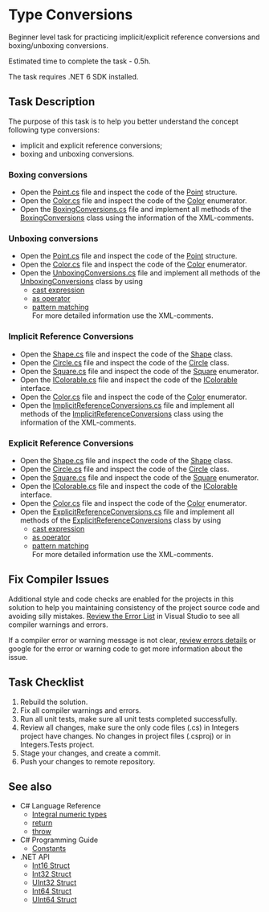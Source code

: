 # Type Conversions

Beginner level task for practicing implicit/explicit reference conversions and boxing/unboxing conversions.

Estimated time to complete the task - 0.5h.

The task requires .NET 6 SDK installed.


## Task Description

The purpose of this task is to help you better understand the concept following type conversions:    
- implicit and explicit reference conversions;   
- boxing and unboxing conversions.

### Boxing conversions

- Open the [Point.cs](TypeConversions/TypesForConversions/Point.cs) file and inspect the code of the [Point](TypeConversions/TypesForConversions/Point.cs#L3) structure.
- Open the [Color.cs](TypeConversions/TypesForConversions/Color.cs) file and inspect the code of the [Color](TypeConversions/TypesForConversions/Color.cs#L3) enumerator.
- Open the [BoxingConversions.cs](TypeConversions/BoxingConversions.cs) file and implement all methods of the [BoxingConversions](TypeConversions/BoxingConversions.cs#L6) class using the information of the XML-comments.

### Unboxing conversions 

- Open the [Point.cs](TypeConversions/TypesForConversions/Point.cs) file and inspect the code of the [Point](TypeConversions/TypesForConversions/Point.cs#L3) structure.
- Open the [Color.cs](TypeConversions/TypesForConversions/Color.cs) file and inspect the code of the [Color](TypeConversions/TypesForConversions/Color.cs#L3) enumerator.
- Open the [UnboxingConversions.cs](TypeConversions/UnboxingConversions.cs) file and implement all methods of the [UnboxingConversions](TypeConversions/UnboxingConversions.cs#L6) class by using 
    - [cast expression](https://learn.microsoft.com/en-us/dotnet/csharp/language-reference/operators/type-testing-and-cast#cast-expression)
    - [as operator](https://learn.microsoft.com/en-us/dotnet/csharp/language-reference/operators/type-testing-and-cast#as-operator)
    - [pattern matching](https://learn.microsoft.com/en-us/dotnet/csharp/language-reference/operators/type-testing-and-cast#is-operator)   
    For more detailed information use the XML-comments.

### Implicit Reference Conversions

- Open the [Shape.cs](TypeConversions/TypesForConversions/Shape.cs) file and inspect the code of the [Shape](TypeConversions/TypesForConversions/Point.cs#L3) class.
- Open the [Circle.cs](TypeConversions/TypesForConversions/Circle.cs) file and inspect the code of the [Circle](TypeConversions/TypesForConversions/Circle.cs#L5) class.
- Open the [Square.cs](TypeConversions/TypesForConversions/Square.cs) file and inspect the code of the [Square](TypeConversions/TypesForConversions/Square.cs#L5) enumerator.
- Open the [IColorable.cs](TypeConversions/TypesForConversions/IColorable.cs) file and inspect the code of the [IColorable](TypeConversions/TypesForConversions/IColorable.cs#L3) interface.
- Open the [Color.cs](TypeConversions/TypesForConversions/Color.cs) file and inspect the code of the [Color](TypeConversions/TypesForConversions/Color.cs#L3) enumerator.
- Open the [ImplicitReferenceConversions.cs](TypeConversions/ImplicitReferenceConversions.cs) file and implement all methods of the [ImplicitReferenceConversions](TypeConversions/ImplicitReferenceConversions.cs#L6) class using the information of the XML-comments.

### Explicit Reference Conversions

- Open the [Shape.cs](TypeConversions/TypesForConversions/Shape.cs) file and inspect the code of the [Shape](TypeConversions/TypesForConversions/Point.cs#L3) class.
- Open the [Circle.cs](TypeConversions/TypesForConversions/Circle.cs) file and inspect the code of the [Circle](TypeConversions/TypesForConversions/Circle.cs#L5) class.
- Open the [Square.cs](TypeConversions/TypesForConversions/Square.cs) file and inspect the code of the [Square](TypeConversions/TypesForConversions/Square.cs#L5) enumerator.
- Open the [IColorable.cs](TypeConversions/TypesForConversions/IColorable.cs) file and inspect the code of the [IColorable](TypeConversions/TypesForConversions/IColorable.cs#L3) interface.
- Open the [Color.cs](TypeConversions/TypesForConversions/Color.cs) file and inspect the code of the [Color](TypeConversions/TypesForConversions/Color.cs#L3) enumerator.
- Open the [ExplicitReferenceConversions.cs](TypeConversions/ExplicitReferenceConversions.cs) file and implement all methods of the [ExplicitReferenceConversions](TypeConversions/ExplicitReferenceConversions.cs#L6) class by using 
    - [cast expression](https://learn.microsoft.com/en-us/dotnet/csharp/language-reference/operators/type-testing-and-cast#cast-expression)
    - [as operator](https://learn.microsoft.com/en-us/dotnet/csharp/language-reference/operators/type-testing-and-cast#as-operator)
    - [pattern matching](https://learn.microsoft.com/en-us/dotnet/csharp/language-reference/operators/type-testing-and-cast#is-operator)   
    For more detailed information use the XML-comments.

## Fix Compiler Issues

Additional style and code checks are enabled for the projects in this solution to help you maintaining consistency of the project source code and avoiding silly mistakes. [Review the Error List](https://learn.microsoft.com/en-us/visualstudio/ide/find-and-fix-code-errors#review-the-error-list) in Visual Studio to see all compiler warnings and errors.

If a compiler error or warning message is not clear, [review errors details](https://learn.microsoft.com/en-us/visualstudio/ide/find-and-fix-code-errors#review-errors-in-detail) or google for the error or warning code to get more information about the issue.


## Task Checklist

1. Rebuild the solution.
1. Fix all compiler warnings and errors.
1. Run all unit tests, make sure all unit tests completed successfully.
1. Review all changes, make sure the only code files (.cs) in Integers project have changes. No changes in project files (.csproj) or in Integers.Tests project.
1. Stage your changes, and create a commit.
1. Push your changes to remote repository.

## See also

* C# Language Reference
  * [Integral numeric types](https://learn.microsoft.com/en-us/dotnet/csharp/language-reference/builtin-types/integral-numeric-types)
  * [return](https://learn.microsoft.com/en-us/dotnet/csharp/language-reference/statements/jump-statements#the-return-statement)
  * [throw](https://learn.microsoft.com/en-us/dotnet/csharp/language-reference/keywords/throw)
* C# Programming Guide
  * [Constants](https://learn.microsoft.com/en-us/dotnet/csharp/programming-guide/classes-and-structs/constants)
* .NET API
  * [Int16 Struct](https://learn.microsoft.com/en-us/dotnet/api/system.int16)
  * [Int32 Struct](https://learn.microsoft.com/en-us/dotnet/api/system.int32)
  * [UInt32 Struct](https://learn.microsoft.com/en-us/dotnet/api/system.uint32)
  * [Int64 Struct](https://learn.microsoft.com/en-us/dotnet/api/system.int64)
  * [UInt64 Struct](https://learn.microsoft.com/en-us/dotnet/api/system.uint64)
